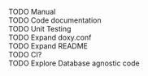 TODO Manual  
TODO Code documentation  
TODO Unit Testing  
TODO Expand doxy.conf  
TODO Expand README  
TODO CI?  
TODO Explore Database agnostic code